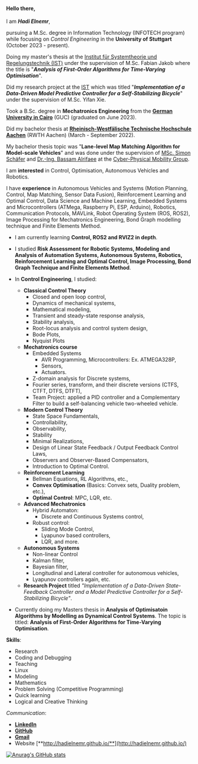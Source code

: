 #### Hello there, 
I am **_Hadi Elnemr_**,

pursuing a M.Sc. degree in Information Technology (INFOTECH program) while focusing on _Control Engineering_ in the **University of Stuttgart** (October 2023 - present).

Doing my master's thesis at the [Institut für Systemtheorie und Regelungstechnik (IST)](https://www.ist.uni-stuttgart.de/) under the supervision of M.Sc. Fabian Jakob where the title is "**_Analysis of First-Order Algorithms for Time-Varying Optimisation_**".

Did my research project at the [IST](https://www.ist.uni-stuttgart.de/) which was titled "**_Implementation of a Data-Driven Model Predictive Controller for a Self-Stabilizing Bicycle_**" under the supervision of M.Sc. Yifan Xie.

<!-- Grade: **1.3** German scale GPA (1.0-5.0) -->

Took a B.Sc. degree  in **Mechatronics Engineering** from the [**German University in Cairo**](https://www.guc.edu.eg/) (GUC) (graduated on June 2023).
<!-- Grade: **0.81** German scale GPA (0.7-5.0) -->

Did my bachelor thesis at [**Rheinisch-Westfälische Technische Hochschule Aachen**](https://www.rwth-aachen.de) (RWTH Aachen) (March - September 2022).

My bachelor thesis topic was "**Lane-level Map Matching Algorithm for Model-scale Vehicles**" and was done under the supervision of [MSc. Simon Schäfer](https://www.embedded.rwth-aachen.de/cms/embedded/Der-Lehrstuhl/Mitarbeiteruebersicht/~bfleef/Simon-Schaefer/lidx/1/) and [Dr.-Ing. Bassam Alrifaee](https://www.unibw.de/cas/team/univ-prof-dr-ing-bassam-alrifaee) at the [Cyber-Physical Mobility Group](https://cpm.embedded.rwth-aachen.de/).
<!-- Grade: **1.0** according to the German grading scale (1.0 - 5.0) -->

I am **interested** in Control, Optimisation, Autonomous Vehicles and Robotics.

I have **experience** in Autonomous Vehicles and Systems (Motion Planning, Control, Map Matching, Sensor Data Fusion), Reinforcement Learning and Optimal Control, Data Science and Machine Learning, Embedded Systems and Microcontrollers (ATMega, Raspberry Pi, ESP, Arduino), Robotics, Communication Protocols, MAVLink, Robot Operating System (ROS, ROS2), Image Processing for Mechatronics Engineering, Bond Graph modelling technique and Finite Elements Method.

* I am currently learning **Control, ROS2 and RVIZ2 in depth**.
<!-- * I am currently learning **Autonomous Vehicles Sensor Data Fusion, Communication and Control**. -->
<!-- * I am currently studying **Optimisation Techniques for Multi-cooperative Systems, Robotics, Advanced Mechatronics Engineering, Data Engineering and Sensor Technology**. -->
<!-- * I studied **Autonomous Systems, Reinforcement Learning and Optimal Control, Image Processing for Mechatronics Engineering, Bond Graph Technique and Finite Elements Method**. -->
* I studied **Risk Assessment for Robotic Systems, Modeling and Analysis of Automation Systems, Autonomous Systems, Robotics, Reinforcement Learning and Optimal Control, Image Processing, Bond Graph Technique and Finite Elements Method**.
* In **Control Engineering**, I studied:
  - **Classical Control Theory**
    - Closed and open loop control,
    - Dynamics of mechanical systems,
    - Mathematical modeling,
    - Transient and steady-state response analysis,
    - Stability analysis,
    - Root-locus analysis and control system design,
    - Bode Plots,
    - Nyquist Plots
  - **Mechatronics course**
    - Embedded Systems
      - AVR Programming, Microcontrollers: Ex. ATMEGA328P,
      - Sensors,
      - Actuators.
    - Z-domain analysis for Discrete systems,
    - Fourier series, transform, and their discrete versions (CTFS, CTFT, DTFS, DTFT),
    - Team Project: applied a PID controller and a Complementary Filter to build a self-balancing vehicle two-wheeled vehicle.
  - **Modern Control Theory**
    - State Space Fundamentals,
    - Controllability,
    - Observability,
    - Stability
    - Minimal Realizations,
    - Design of Linear State Feedback / Output Feedback Control Laws,
    - Observers and Observer-Based Compensators,
    - Introduction to Optimal Control.
  - **Reinforcement Learning**
    - Bellman Equations, RL Algorithms, etc., 
    - **Convex Optimisation** (Basics: Convex sets, Duality problem, etc.),
    - **Optimal Control**: MPC, LQR, etc.
  - **Advanced Mechatronics**
    - Hybrid Automaton:
      - Discrete and Continuous Systems control,
    - Robust control:
      - Sliding Mode Control,
      - Lyapunov based controllers,
      - LQR, and more.
  - **Autonomous Systems**
    - Non-linear Control
    - Kalman filter,
    - Bayesian filter,
    - Longitudinal and Lateral controller for autonomous vehicles,
    - Lyapunov controllers again, etc.
  - **Research Project** titled _"Implementation of a Data-Driven State-Feedback Controller and a Model Predictive Controller for a Self-Stabilizing Bicycle"_. 
  
      
* Currently doing my Masters thesis in **Analysis of Optimisatoin Algorithms by Modelling as Dynamical Control Systems**. The topic is titled: **Analysis of First-Order Algorithms for Time-Varying Optimisation**.
    
**Skills**:
* Research
* Coding and Debugging
* Teaching
* Linux
* Modeling
* Mathematics
* Problem Solving (Competitive Programming)
* Quick learning
* Logical and Creative Thinking


_Communication_:
- [**LinkedIn**](https://www.linkedin.com/in/hadi-elnemr/)
- [**GitHub**](https://github.com/HadiElnemr)
- [**Gmail**](mailto:hadi.elnemr@gmail.com)
- Website [**http://hadielnemr.github.io/**](http://hadielnemr.github.io/)

[![Anurag's GitHub stats](https://github-readme-stats.vercel.app/api?username=HadiElnemr&show_icons=true&theme=vision-friendly-dark)](https://github.com/anuraghazra/github-readme-stats)
